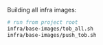 Building all infra images:

```bash
# run from project root
infra/base-images/tob_all.sh
infra/base-images/push_tob.sh
```
